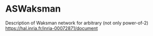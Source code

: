 # ASWaksman
Description of Waksman network for arbitrary (not only power-of-2) https://hal.inria.fr/inria-00072871/document
